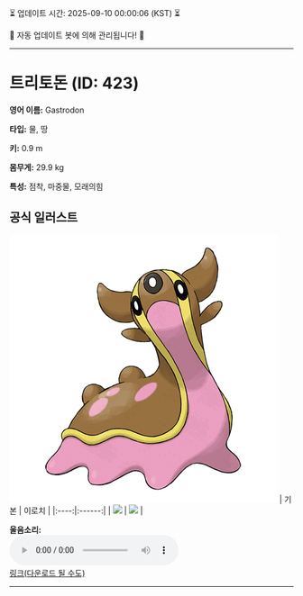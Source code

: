 
⏳ 업데이트 시간: 2025-09-10 00:00:06 (KST) ⏳

🤖 자동 업데이트 봇에 의해 관리됩니다! 🤖

---

# 트리토돈 (ID: 423)
**영어 이름:** Gastrodon

**타입:** 물, 땅

**키:** 0.9 m

**몸무게:** 29.9 kg

**특성:** 점착, 마중물, 모래의힘

## 공식 일러스트
![](https://raw.githubusercontent.com/PokeAPI/sprites/master/sprites/pokemon/other/official-artwork/423.png)
| 기본 | 이로치 |
|:----:|:------:|
| <img src="http://play.pokemonshowdown.com/sprites/ani/gastrodon.gif" width="200"> | <img src="http://play.pokemonshowdown.com/sprites/ani-shiny/gastrodon.gif" width="200"> |

**울음소리:**<br><audio controls src="https://raw.githubusercontent.com/PokeAPI/cries/main/cries/pokemon/latest/423.ogg"></audio><br> [링크(다운로드 될 수도)](https://raw.githubusercontent.com/PokeAPI/cries/main/cries/pokemon/latest/423.ogg)


---
